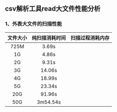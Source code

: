 ## csv解析工具read大文件性能分析
### 1、外表大文件的扫描性能

| 文件大小 | 纯扫描消耗时间 | 扫描过程消耗内存 |
|:-:|:-:|:-:|
| 725M | 3.69s | |
| 1G | 4.86s | |
| 2G | 9.31s | |
| 3G | 14.06s | |
| 4G | 18.99s | |
| 5G | 23.34s | |
| 20G | 91.96s | |
| 50G | 3m54.54s | |
